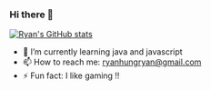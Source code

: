 ### Hi there 👋

[![Ryan's GitHub stats](https://github-readme-stats.vercel.app/api?username=ryannewcomer)](https://github.com/anuraghazra/github-readme-stats)

- 🌱 I’m currently learning java and javascript
- 📫 How to reach me: ryanhungryan@gmail.com
- ⚡ Fun fact: I like gaming !!

